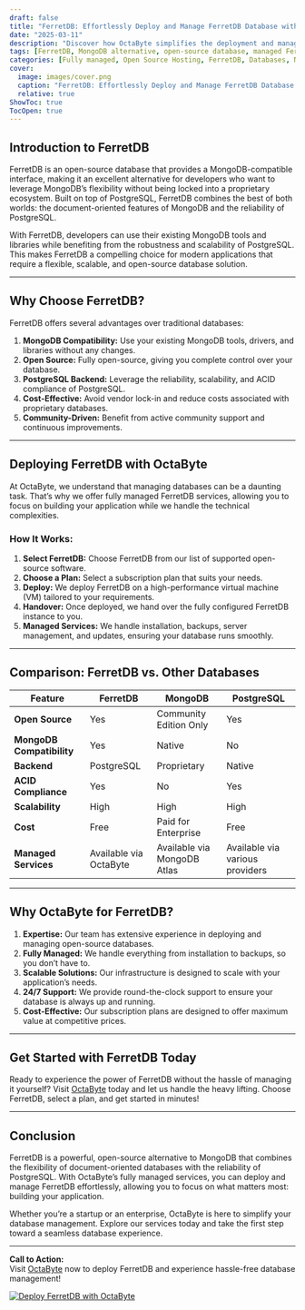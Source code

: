 ```yaml
---
draft: false
title: "FerretDB: Effortlessly Deploy and Manage FerretDB Database with OctaByte"
date: "2025-03-11"
description: "Discover how OctaByte simplifies the deployment and management of FerretDB, an open-source MongoDB alternative. Learn why FerretDB is a game-changer for developers and how OctaByte’s fully managed services can help you focus on your application while we handle the technical complexities."
tags: [FerretDB, MongoDB alternative, open-source database, managed FerretDB, OctaByte, database deployment, server management, open-source software, managed database services]
categories: [Fully managed, Open Source Hosting, FerretDB, Databases, Nosql]
cover:
  image: images/cover.png
  caption: "FerretDB: Effortlessly Deploy and Manage FerretDB Database with OctaByte"
  relative: true
ShowToc: true
TocOpen: true
---
```



## Introduction to FerretDB

FerretDB is an open-source database that provides a MongoDB-compatible interface, making it an excellent alternative for developers who want to leverage MongoDB’s flexibility without being locked into a proprietary ecosystem. Built on top of PostgreSQL, FerretDB combines the best of both worlds: the document-oriented features of MongoDB and the reliability of PostgreSQL.

With FerretDB, developers can use their existing MongoDB tools and libraries while benefiting from the robustness and scalability of PostgreSQL. This makes FerretDB a compelling choice for modern applications that require a flexible, scalable, and open-source database solution.

---

## Why Choose FerretDB?

FerretDB offers several advantages over traditional databases:

1. **MongoDB Compatibility:** Use your existing MongoDB tools, drivers, and libraries without any changes.
2. **Open Source:** Fully open-source, giving you complete control over your database.
3. **PostgreSQL Backend:** Leverage the reliability, scalability, and ACID compliance of PostgreSQL.
4. **Cost-Effective:** Avoid vendor lock-in and reduce costs associated with proprietary databases.
5. **Community-Driven:** Benefit from active community support and continuous improvements.

---

## Deploying FerretDB with OctaByte

At OctaByte, we understand that managing databases can be a daunting task. That’s why we offer fully managed FerretDB services, allowing you to focus on building your application while we handle the technical complexities.

### How It Works:
1. **Select FerretDB:** Choose FerretDB from our list of supported open-source software.
2. **Choose a Plan:** Select a subscription plan that suits your needs.
3. **Deploy:** We deploy FerretDB on a high-performance virtual machine (VM) tailored to your requirements.
4. **Handover:** Once deployed, we hand over the fully configured FerretDB instance to you.
5. **Managed Services:** We handle installation, backups, server management, and updates, ensuring your database runs smoothly.

---

## Comparison: FerretDB vs. Other Databases

| Feature                | FerretDB               | MongoDB                | PostgreSQL             |
|------------------------|------------------------|------------------------|------------------------|
| **Open Source**        | Yes                    | Community Edition Only | Yes                    |
| **MongoDB Compatibility** | Yes                | Native                 | No                     |
| **Backend**            | PostgreSQL             | Proprietary            | Native                 |
| **ACID Compliance**    | Yes                    | No                     | Yes                    |
| **Scalability**        | High                   | High                   | High                   |
| **Cost**               | Free                   | Paid for Enterprise    | Free                   |
| **Managed Services**   | Available via OctaByte | Available via MongoDB Atlas | Available via various providers |

---

## Why OctaByte for FerretDB?

1. **Expertise:** Our team has extensive experience in deploying and managing open-source databases.
2. **Fully Managed:** We handle everything from installation to backups, so you don’t have to.
3. **Scalable Solutions:** Our infrastructure is designed to scale with your application’s needs.
4. **24/7 Support:** We provide round-the-clock support to ensure your database is always up and running.
5. **Cost-Effective:** Our subscription plans are designed to offer maximum value at competitive prices.

---

## Get Started with FerretDB Today

Ready to experience the power of FerretDB without the hassle of managing it yourself? Visit [OctaByte](https://octabyte.io) today and let us handle the heavy lifting. Choose FerretDB, select a plan, and get started in minutes!

---

## Conclusion

FerretDB is a powerful, open-source alternative to MongoDB that combines the flexibility of document-oriented databases with the reliability of PostgreSQL. With OctaByte’s fully managed services, you can deploy and manage FerretDB effortlessly, allowing you to focus on what matters most: building your application.

Whether you’re a startup or an enterprise, OctaByte is here to simplify your database management. Explore our services today and take the first step toward a seamless database experience.

---

**Call to Action:**  
Visit [OctaByte](https://octabyte.io) now to deploy FerretDB and experience hassle-free database management!

[![Deploy FerretDB with OctaByte](/images/deploy-on-octabyte.png)](https://octabyte.io/fully-managed-open-source-services/databases/nosql/ferretdb)